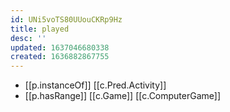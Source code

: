 ```yaml
---
id: UNi5voTS80UUouCKRp9Hz
title: played
desc: ''
updated: 1637046680338
created: 1636882867755
---
```





- [[p.instanceOf]] [[c.Pred.Activity]]
- [[p.hasRange]] [[c.Game]] [[c.ComputerGame]]

